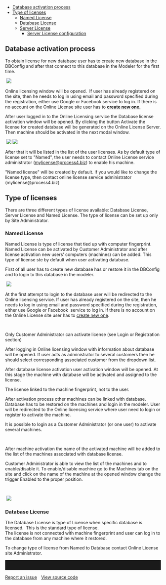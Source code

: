 -   [Database activation
    process](#database-activation-process)
-   [Type of licenses](#type-of-licenses)
    -   [Named License](#named-license)
    -   [Database License](#database-license)
    -   [Server License](#server-license)
        -   [Server License
            configuration](#server-license-configuration)
            
## Database activation process

To obtain license for new database user has to create new database in
the DBConfig and after that connect to this database in the Modeler for
the first time.

 ![](//images.ctfassets.net/utx1h0gfm1om/5Pue4OomAg8mGOYwGsAQEa/fe6358f5247311dead954a4842a4745d/329177.png)

Online licensing window will be opened.  If user has already registered
on the site, then he needs to log in using email and password specified
during the registration, either use Google or Facebook service to log
in. If there is no account on the Online License site user has to
**[create new one.](online-license)**

After user logged in to the Online Licensing service the Database
license activation window will be opened. By clicking the button
Activate the license for created database will be generated on the
Online License Server. Then machine should be activated in the next
modal window. 

 ![](//images.ctfassets.net/utx1h0gfm1om/5RhZk2x5a8eu4qyiMcggui/0b36f1185d8b725cfc502bca7f90cf3c/329176.jpg)
![](//images.ctfassets.net/utx1h0gfm1om/aEl5MeazGSgm0kYGWuqMM/9dd314cd0e10f97f907f3ad17bc8f9ad/329179.jpg)

After that it will be listed in the list of the user licenses. As by
default type of license set to "Named", the user needs to contact Online
License service administrator (mylicense@process4.biz) to enable his
machine.

<div class="warning">
"Named license" will be created by default. If you would like to change
the license type, then contact online license service administrator
(mylicense@process4.biz)
  </div>


## Type of licenses

There are three different types of license available: Database License,
Server License and Named License. The type of license can be set up only
by Site Administrator.

### Named License

Named License is type of license that tied up with computer fingerprint.
Named License can be activated by Customer Administrator and after
license activation new users’ computers (machines) can be added. This
type of license ste by default when user activating database.

First of all user has to create new database has or restore it in the
DBConfig and to login to this database in the modeler.

 ![](//images.ctfassets.net/utx1h0gfm1om/6dkuGJiiGswSkwMiEaSmiO/bfc8a3f6887412f163a19cdbea0866f4/329178.png)

At the first attempt to login to the database user will be redirected to
the Online licensing service. If user has already registered on the
site, then he needs to log in using email and password specified during
the registration, either use Google or Facebook  service to log in. If
there is no account on the Online License site user has to [create new
one](online-license).

 
<div class="info">
Only Customer Administrator can activate license (see Login or
Registration section)
</div>

After logging in Online licensing window with information about database
will be opened. If user acts as administrator to several customers then
he should select corresponding associated customer from the dropdown
list.

After database license activation user activation window will be opened.
At this stage the machine with database will be activated and assigned
to the license.

<div class="warning">

The license linked to the machine fingerprint, not to the user.
 
 </div>
  
After activation process other machines can be linked with database.
Database has to be restored on the machines and login in the modeler.
User will be redirected to the Online licensing service where user need
to login or register to activate the machine.

<div class="info">

It is possible to login as a Customer Administrator (or one user)
to activate several machines.

</div>
    

After machine activation the name of the activated machine will be added
to the list of the machines associated with database license.

Customer Administrator is able to view the list of the machines and to
enable/disable it. To enable/disable machine go to the Machines tab on
the site and click on the name of the machine at the opened window
change the trigger Enabled to the proper position.

 

 ![](//images.ctfassets.net/utx1h0gfm1om/5JblOBlbPicaeWSACQ2qms/ea197fea48a35fd5be3ace4683406789/329191.png)

### Database License

The Database License is type of License when specific database is
licensed.  This is the standard type of license.  
The license is not connected with machine fingerprint and user can log
in to the database from any machine where it restored.

To change type of license from Named to Database contact Online License
site Administrator.
<hr style="padding-top:2rem" />
<a href="https://github.com/process4/docs/issues" target="_blank" class="bgw btn btn-primary btn-lg shadow-sm">Report an issue</a>
<a href="https://github.com/process4/docs" target="_blank" class="bgw btn btn-primary btn-lg shadow-sm" style="margin-left:10px;">View source code</a>